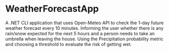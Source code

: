 # WeatherForecastApp

A .NET CLI application that uses Open-Meteo API to check the 1-day future weather forecast every 10 minutes. Informing the user whether there is any rain/snow expected for the next 5 hours and a person needs to take an umbrella when leaving the house. Using the Precipitation probability metric and choosing a threshold to evaluate the risk of getting wet.
